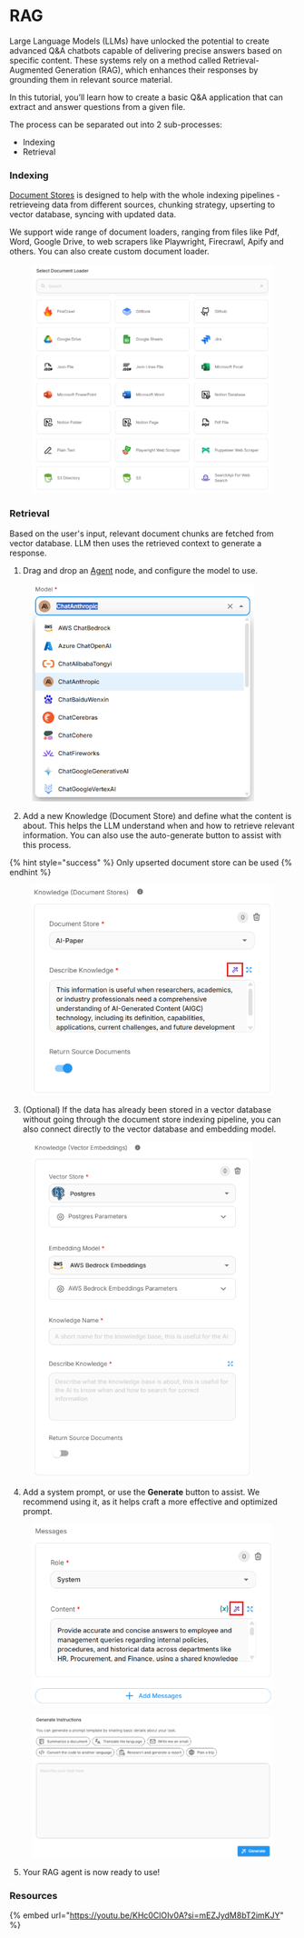 # RAG

Large Language Models (LLMs) have unlocked the potential to create advanced Q\&A chatbots capable of delivering precise answers based on specific content. These systems rely on a method called Retrieval-Augmented Generation (RAG), which enhances their responses by grounding them in relevant source material.

In this tutorial, you’ll learn how to create a basic Q\&A application that can extract and answer questions from a given file.

The process can be separated out into 2 sub-processes:

* Indexing
* Retrieval

### Indexing

[Document Stores](../using-flowise/document-stores.md) is designed to help with the whole indexing pipelines - retrieveing data from different sources, chunking strategy, upserting to vector database, syncing with updated data.

We support wide range of document loaders, ranging from files like Pdf, Word, Google Drive, to web scrapers like Playwright, Firecrawl, Apify and others. You can also create custom document loader.

<figure><img src="../.gitbook/assets/image (293).png" alt=""><figcaption></figcaption></figure>

### Retrieval

Based on the user's input, relevant document chunks are fetched from vector database. LLM then uses the retrieved context to generate a response.

1. Drag and drop an [Agent](../using-flowise/agentflowv2.md#id-3.-agent-node) node, and configure the model to use.

<figure><img src="../.gitbook/assets/image (290).png" alt="" width="391"><figcaption></figcaption></figure>

2. Add a new Knowledge (Document Store) and define what the content is about. This helps the LLM understand when and how to retrieve relevant information. You can also use the auto-generate button to assist with this process.

{% hint style="success" %}
Only upserted document store can be used
{% endhint %}

<figure><img src="../.gitbook/assets/image (288).png" alt="" width="482"><figcaption></figcaption></figure>

3. (Optional) If the data has already been stored in a vector database without going through the document store indexing pipeline, you can also connect directly to the vector database and embedding model.

<figure><img src="../.gitbook/assets/image (289).png" alt="" width="388"><figcaption></figcaption></figure>

4. Add a system prompt, or use the **Generate** button to assist. We recommend using it, as it helps craft a more effective and optimized prompt.

<figure><img src="../.gitbook/assets/image (294).png" alt="" width="482"><figcaption></figcaption></figure>

<figure><img src="../.gitbook/assets/image (292).png" alt="" width="563"><figcaption></figcaption></figure>

5. Your RAG agent is now ready to use!

### Resources

{% embed url="https://youtu.be/KHc0ClOIv0A?si=mEZJydM8bT2imKJY" %}
